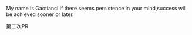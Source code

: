 My name is Gaotianci
If there seems persistence in your mind,success will be achieved sooner or later.

第二次PR